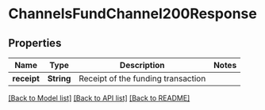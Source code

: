 # ChannelsFundChannel200Response

## Properties
Name | Type | Description | Notes
------------ | ------------- | ------------- | -------------
**receipt** | **String** | Receipt of the funding transaction | 

[[Back to Model list]](../README.md#documentation-for-models) [[Back to API list]](../README.md#documentation-for-api-endpoints) [[Back to README]](../README.md)



